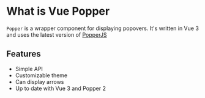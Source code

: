# What is Vue Popper

`Popper` is a wrapper component for displaying popovers. It's written in Vue 3 and uses the latest version of [PopperJS](https://popper.js.org/)

## Features

- Simple API
- Customizable theme
- Can display arrows
- Up to date with Vue 3 and Popper 2
